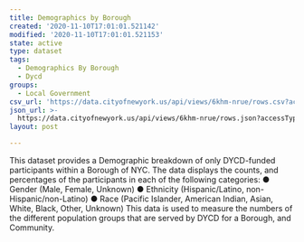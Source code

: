 ```yaml
---
title: Demographics by Borough
created: '2020-11-10T17:01:01.521142'
modified: '2020-11-10T17:01:01.521153'
state: active
type: dataset
tags:
  - Demographics By Borough
  - Dycd
groups:
  - Local Government
csv_url: 'https://data.cityofnewyork.us/api/views/6khm-nrue/rows.csv?accessType=DOWNLOAD'
json_url: >-
  https://data.cityofnewyork.us/api/views/6khm-nrue/rows.json?accessType=DOWNLOAD
layout: post

---
```

This dataset provides a Demographic breakdown of only DYCD-funded participants within a Borough of NYC. The data displays the counts, and percentages of the participants in each of the following categories:
●	Gender (Male, Female, Unknown)
●	Ethnicity (Hispanic/Latino, non-Hispanic/non-Latino)
●	Race (Pacific Islander, American Indian, Asian, White, Black, Other, Unknown)
This data is used to measure the numbers of the different population groups that are served by DYCD for a Borough, and Community.
